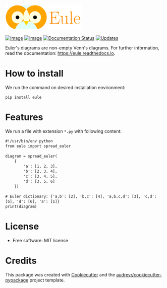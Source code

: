 ![a night owl](https://raw.githubusercontent.com/quivero/eule/main/images/eule_small.png)

[![image](https://img.shields.io/pypi/v/eule.svg)](https://pypi.python.org/pypi/eule)
[![image](https://codecov.io/gh/quivero/eule/branch/main/graph/badge.svg?token=PJMBaLIqar)](https://codecov.io/gh/quivero/eule)
[![Documentation Status](https://readthedocs.org/projects/eule/badge/?version=latest)](https://eule.readthedocs.io/en/latest/?version=latest)
[![Updates](https://pyup.io/repos/github/brunolnetto/eule/shield.svg)](https://pyup.io/repos/github/brunolnetto/eule/)

Euler\'s diagrams are non-empty Venn\'s diagrams. For further information, read the documentation: <https://eule.readthedocs.io>.

How to install
========

We run the command on desired installation environment:

``` {.bash}
pip install eule
```

Features
========

We run a file with extension `*.py` with following content:

``` {.python}
#!/usr/bin/env python
from eule import spread_euler

diagram = spread_euler(
    {
        'a': [1, 2, 3],
        'b': [2, 3, 4],
        'c': [3, 4, 5],
        'd': [3, 5, 6]
    })

# Euler dictionary: {'a,b': [2], 'b,c': [4], 'a,b,c,d': [3], 'c,d': [5], 'd': [6], 'a': [1]}
print(diagram)
```

License
=======

-   Free software: MIT license


Credits
=======

This package was created with
[Cookiecutter](https://github.com/audreyr/cookiecutter) and the
[audreyr/cookiecutter-pypackage](https://github.com/audreyr/cookiecutter-pypackage)
project template.

